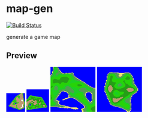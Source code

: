 # map-gen

[![Build Status](https://travis-ci.org/ice1000/map-gen.svg?branch=master)](https://travis-ci.org/ice1000/map-gen)

generate a game map

## Preview

![](./collections/01.png)
![](./collections/02.png)
![](./collections/03.png)
![](./collections/04.png)
